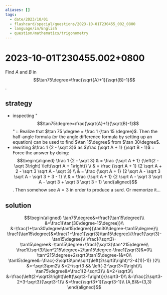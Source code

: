 ```yaml
---
aliases: []
tags:
  - date/2023/10/01
  - flashcard/special/questions/2023-10-01T230455_002_0800
  - language/in/English
  - question/mathematics/trigonometry
---
```


# 2023-10-01T230455.002+0800

Find $A$ and $B$ in $$\tan75\degree=\frac{\sqrt{A}+1}{\sqrt{B}-1}$$.

## strategy

- inspecting "$$\tan75\degree=\frac{\sqrt{A}+1}{\sqrt{B}-1}$$" :: Realize that $\tan 75 \degree = \frac 1 {\tan 15 \degree}$. Then the half-angle formula (or the angle difference formula by setting up an equation) can be used to find $\tan 15\degree$ from $\tan 30\degree$. <!--SR:!2024-07-18,11,270-->
- rewriting $\frac 1 {2 - \sqrt 3}$ as $\frac {\sqrt A + 1} {\sqrt B - 1}$ :: Force the answer by doing: $$\begin{aligned} \frac 1 {2 - \sqrt 3} & = \frac {\sqrt A + 1} {\left(2 - \sqrt 3\right) \left(\sqrt A + 1\right)} \\ & = \frac {\sqrt A + 1} {2 \sqrt A + 2 - \sqrt 3 \sqrt A - \sqrt 3} \\ & = \frac {\sqrt A + 1} {2 \sqrt A - \sqrt 3 \sqrt A - \sqrt 3 + 3 - 1} \\ & = \frac {\sqrt A + 1} {2 \sqrt A - \sqrt 3 \sqrt A - \sqrt 3 + \sqrt 3 \sqrt 3 - 1} \end{aligned}$$. Then somehow see $A = 3$ in order to produce a surd. Or memorize it... <!--SR:!2024-08-05,22,250-->

## solution

$$\begin{aligned}
\tan75\degree&=\frac1{\tan15\degree}\\
&=\frac1{\tan(30\degree-15\degree)}\\
&=\frac{1+\tan30\degree\tan15\degree}{\tan30\degree-\tan15\degree}\\
\frac1{\tan15\degree}&=\frac{1+\frac1{\sqrt3}\tan15\degree}{\frac1{\sqrt3}-\tan15\degree}\\
\frac1{\sqrt3}-\tan15\degree&=\tan15\degree+\frac1{\sqrt3}\tan^215\degree\\
\frac1{\sqrt3}\tan^215\degree+2\tan15\degree-\frac1{\sqrt3}&=0\\
\tan^215\degree+2\sqrt3\tan15\degree-1&=0\\
\tan15\degree&=\frac{-2\sqrt3\pm\sqrt{\left(2\sqrt3\right)^2-4(1)(-1)} }2\\
&=-\sqrt3\pm2\\
&=2-\sqrt3 && \left(-2-\sqrt3<0\right)\\
\tan75\degree&=\frac1{2-\sqrt3}\\
&=2+\sqrt3\\
&=\frac{\left(2+\sqrt3\right)\left(\sqrt3-1\right)}{\sqrt3-1}\\
&=\frac{2\sqrt3-2+3-\sqrt3}{\sqrt3-1}\\
&=\frac{\sqrt3+1}{\sqrt3-1}\\
(A,B)&=(3,3)
\end{aligned}$$
